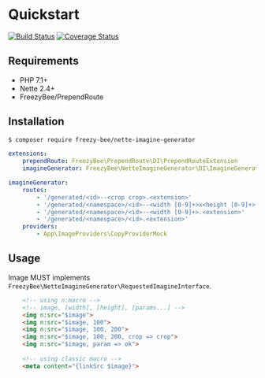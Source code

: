 Quickstart
==========

[![Build Status](https://travis-ci.org/FreezyBee/NetteImagineGenerator.svg?branch=master)](https://travis-ci.org/FreezyBee/NetteImagineGenerator)
[![Coverage Status](https://coveralls.io/repos/github/FreezyBee/NetteImagineGenerator/badge.svg?branch=master)](https://coveralls.io/github/FreezyBee/NetteImagineGenerator?branch=master)

Requirements
------------

- PHP 7.1+
- Nette 2.4+
- FreezyBee/PrependRoute

Installation
------------

```sh
$ composer require freezy-bee/nette-imagine-generator
```

```yml
extensions:
    prependRoute: FreezyBee\PrependRoute\DI\PrependRouteExtension
    imagineGenerator: FreezyBee\NetteImagineGenerator\DI\ImagineGeneratorExtension

imagineGenerator:
    routes:
        - '/generated/<id>--<crop crop>.<extension>'
        - '/generated/<namespace>/<id>--<width [0-9]+>x<height [0-9]+>.<extension>'
        - '/generated/<namespace>/<id>--<width [0-9]+>.<extension>'
        - '/generated/<namespace>/<id>.<extension>'
    providers:
        - App\ImageProviders\CopyProviderMock

```

Usage
-----

Image MUST implements `FreezyBee\NetteImagineGenerator\RequestedImagineInterface`.

```html
    <!-- using n:macro -->
    <!-- image, [width], [height], [params...] -->
    <img n:src="$image">
    <img n:src="$image, 100">
    <img n:src="$image, 100, 200">
    <img n:src="$image, 100, 200, crop => crop">
    <img n:src="$image, param => ok">
    
    <!-- using classic macro -->
    <meta content="{linkSrc $image}">
```
